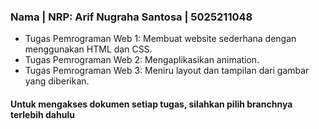 ### Nama | NRP: Arif Nugraha Santosa | 5025211048
- Tugas Pemrograman Web 1: Membuat website sederhana dengan menggunakan HTML dan CSS.
- Tugas Pemrograman Web 2: Mengaplikasikan animation.
- Tugas Pemrograman Web 3: Meniru layout dan tampilan dari gambar yang diberikan.

#### Untuk mengakses dokumen setiap tugas, silahkan pilih branchnya terlebih dahulu
